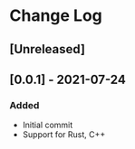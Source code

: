 # Change Log

## [Unreleased]

## [0.0.1] - 2021-07-24
### Added
- Initial commit
- Support for Rust, C++